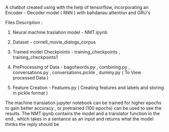A chatbot created using with the help of tensorflow, incorporating an
Encoder - Decoder model ( RNN ) with bahdanau attention and GRU's



Files Description : 

1) Neural machine traslation model  - 
NMT.ipynb

2) Dataset - 
cornell_movie_dialogs_corpus

3) Trained model Checkpoints - 
training_checkpoints ,
training_checkpoints1
   
4) PreProcessing of Data  - 
bagofwords.py ,
combining.py ,
conversations.py ,
conversations.pickle ,
dummy.py ( To View processed Data )

5) Feature Creation - 
Features.py ( Creating features and labels and storing in pickle format )


The machine translation jupyter notebook can be trained for higher epochs to gain better accuracy , 
or pretrained (100 epochs) can be used to see the results.
The NMT.ipynb contains the model and a translator function in the end , which takes in a sentance as an
input and returns what the model thinks the reply should be

   
